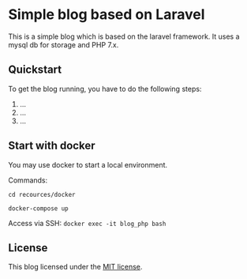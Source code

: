 # Simple blog based on Laravel
This is a simple blog which is based on the laravel framework. It uses a mysql db for storage and PHP 7.x.

## Quickstart
To get the blog running, you have to do the following steps:

1. ...
2. ...
3. ...

## Start with docker
You may use docker to start a local environment.

Commands:

`cd recources/docker`

`docker-compose up`

Access via SSH: `docker exec -it blog_php bash`


## License

This blog licensed under the [MIT license](http://opensource.org/licenses/MIT).
